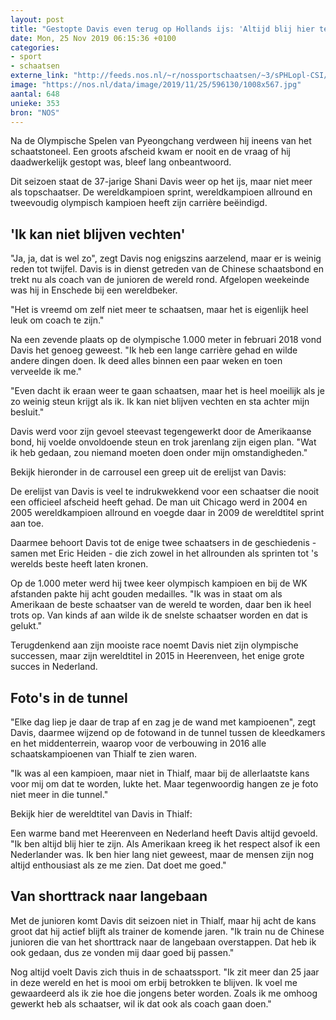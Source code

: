 ```yaml
---
layout: post
title: "Gestopte Davis even terug op Hollands ijs: 'Altijd blij hier te zijn'"
date: Mon, 25 Nov 2019 06:15:36 +0100
categories: 
- sport 
- schaatsen 
externe_link: "http://feeds.nos.nl/~r/nossportschaatsen/~3/sPHLopl-CSI/2311940"
image: "https://nos.nl/data/image/2019/11/25/596130/1008x567.jpg"
aantal: 648
unieke: 353
bron: "NOS"
---
```


<p>Na de Olympische Spelen van Pyeongchang verdween hij ineens van het schaatstoneel. Een groots afscheid kwam er nooit en de vraag of hij daadwerkelijk gestopt was, bleef lang onbeantwoord.</p>
<p>Dit seizoen staat de 37-jarige Shani Davis weer op het ijs, maar niet meer als topschaatser. De wereldkampioen sprint, wereldkampioen allround en tweevoudig olympisch kampioen heeft zijn carrière beëindigd.</p>
<h2>'Ik kan niet blijven vechten'</h2>
<p>"Ja, ja, dat is wel zo", zegt Davis nog enigszins aarzelend, maar er is weinig reden tot twijfel. Davis is in dienst getreden van de Chinese schaatsbond en trekt nu als coach van de junioren de wereld rond. Afgelopen weekeinde was hij in Enschede bij een wereldbeker.</p>
<p>"Het is vreemd om zelf niet meer te schaatsen, maar het is eigenlijk heel leuk om coach te zijn."</p>
<p>Na een zevende plaats op de olympische 1.000 meter in februari 2018 vond Davis het genoeg geweest. "Ik heb een lange carrière gehad en wilde andere dingen doen. Ik deed alles binnen een paar weken en toen verveelde ik me."</p>
<p>"Even dacht ik eraan weer te gaan schaatsen, maar het is heel moeilijk als je zo weinig steun krijgt als ik. Ik kan niet blijven vechten en sta achter mijn besluit."</p>
<p>Davis werd voor zijn gevoel steevast tegengewerkt door de Amerikaanse bond, hij voelde onvoldoende steun en trok jarenlang zijn eigen plan. "Wat ik heb gedaan, zou niemand moeten doen onder mijn omstandigheden."</p>
<p>Bekijk hieronder in de carrousel een greep uit de erelijst van Davis:</p>
<p>De erelijst van Davis is veel te indrukwekkend voor een schaatser die nooit een officieel afscheid heeft gehad. De man uit Chicago werd in 2004 en 2005 wereldkampioen allround en voegde daar in 2009 de wereldtitel sprint aan toe.</p>
<p>Daarmee behoort Davis tot de enige twee schaatsers in de geschiedenis - samen met Eric Heiden - die zich zowel in het allrounden als sprinten tot 's werelds beste heeft laten kronen.</p>
<p>Op de 1.000 meter werd hij twee keer olympisch kampioen en bij de WK afstanden pakte hij acht gouden medailles. "Ik was in staat om als Amerikaan de beste schaatser van de wereld te worden, daar ben ik heel trots op. Van kinds af aan wilde ik de snelste schaatser worden en dat is gelukt."</p>
<p>Terugdenkend aan zijn mooiste race noemt Davis niet zijn olympische successen, maar zijn wereldtitel in 2015 in Heerenveen, het enige grote succes in Nederland.</p>
<h2>Foto's in de tunnel</h2>
<p>"Elke dag liep je daar de trap af en zag je de wand met kampioenen", zegt Davis, daarmee wijzend op de fotowand in de tunnel tussen de kleedkamers en het middenterrein, waarop voor de verbouwing in 2016 alle schaatskampioenen van Thialf te zien waren.</p>
<p>"Ik was al een kampioen, maar niet in Thialf, maar bij de allerlaatste kans voor mij om dat te worden, lukte het. Maar tegenwoordig hangen ze je foto niet meer in die tunnel."</p>
<p>Bekijk hier de wereldtitel van Davis in Thialf:</p>
<p>Een warme band met Heerenveen en Nederland heeft Davis altijd gevoeld. "Ik ben altijd blij hier te zijn. Als Amerikaan kreeg ik het respect alsof ik een Nederlander was. Ik ben hier lang niet geweest, maar de mensen zijn nog altijd enthousiast als ze me zien. Dat doet me goed."</p>
<h2>Van shorttrack naar langebaan</h2>
<p>Met de junioren komt Davis dit seizoen niet in Thialf, maar hij acht de kans groot dat hij actief blijft als trainer de komende jaren. "Ik train nu de Chinese junioren die van het shorttrack naar de langebaan overstappen. Dat heb ik ook gedaan, dus ze vonden mij daar goed bij passen."</p>
<p>Nog altijd voelt Davis zich thuis in de schaatssport. "Ik zit meer dan 25 jaar in deze wereld en het is mooi om erbij betrokken te blijven. Ik voel me gewaardeerd als ik zie hoe die jongens beter worden. Zoals ik me omhoog gewerkt heb als schaatser, wil ik dat ook als coach gaan doen."</p><img src="http://feeds.feedburner.com/~r/nossportschaatsen/~4/sPHLopl-CSI" height="1" width="1" alt=""/>
